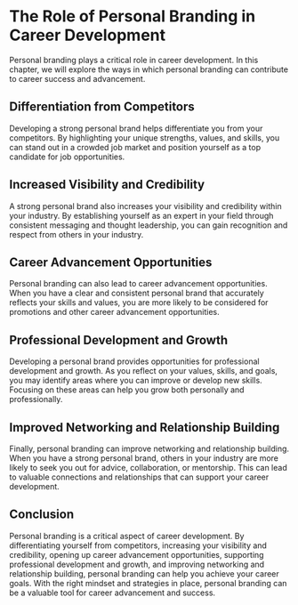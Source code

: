 The Role of Personal Branding in Career Development
==========================================================================================

Personal branding plays a critical role in career development. In this chapter, we will explore the ways in which personal branding can contribute to career success and advancement.

Differentiation from Competitors
--------------------------------

Developing a strong personal brand helps differentiate you from your competitors. By highlighting your unique strengths, values, and skills, you can stand out in a crowded job market and position yourself as a top candidate for job opportunities.

Increased Visibility and Credibility
------------------------------------

A strong personal brand also increases your visibility and credibility within your industry. By establishing yourself as an expert in your field through consistent messaging and thought leadership, you can gain recognition and respect from others in your industry.

Career Advancement Opportunities
--------------------------------

Personal branding can also lead to career advancement opportunities. When you have a clear and consistent personal brand that accurately reflects your skills and values, you are more likely to be considered for promotions and other career advancement opportunities.

Professional Development and Growth
-----------------------------------

Developing a personal brand provides opportunities for professional development and growth. As you reflect on your values, skills, and goals, you may identify areas where you can improve or develop new skills. Focusing on these areas can help you grow both personally and professionally.

Improved Networking and Relationship Building
---------------------------------------------

Finally, personal branding can improve networking and relationship building. When you have a strong personal brand, others in your industry are more likely to seek you out for advice, collaboration, or mentorship. This can lead to valuable connections and relationships that can support your career development.

Conclusion
----------

Personal branding is a critical aspect of career development. By differentiating yourself from competitors, increasing your visibility and credibility, opening up career advancement opportunities, supporting professional development and growth, and improving networking and relationship building, personal branding can help you achieve your career goals. With the right mindset and strategies in place, personal branding can be a valuable tool for career advancement and success.
